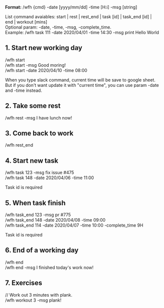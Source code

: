 <b>Format:</b> /wfh {cmd} -date [yyyy/mm/dd] -time [H:i] -msg [string]

List command avaiables: start | rest | rest_end | task [id] | task_end [id] | end | workout [mins]<br/>
Optional param: -date, -time, -msg, -complete_time.<br/>
Example: /wfh task 111 -date 2020/04/01 -time 14:30 -msg print Hello World<br/>


## 1. Start new working day
/wfh start<br/>
/wfh start -msg Good moring!<br/>
/wfh start -date 2020/04/10 -time 08:00<br/>

When you type slack command, current time will be save to google sheet. But if you don't want update it with "current time", you can use param -date and -time instead.

## 2. Take some rest
/wfh rest -msg I have lunch now!<br/>

## 3. Come back to work
/wfh rest_end<br/>

## 4. Start new task
/wfh task 123 -msg fix issue #475<br/>
/wfh task 148 -date 2020/04/06 -time 11:00<br/>

Task id is required

## 5. When task finish
/wfh task_end 123 -msg pr #775<br/>
/wfh task_end 148 -date 2020/04/08 -time 09:00<br/>
/wfh task_end 114 -date 2020/04/07 -time 10:00 -complete_time 9H<br/>

Task id is required

## 6. End of a working day
/wfh end <br/>
/wfh end -msg I finished today's work now!<br/>

## 7. Exercises
// Work out 3 minutes with plank.<br/>
/wfh workout 3 -msg plank!<br/>


